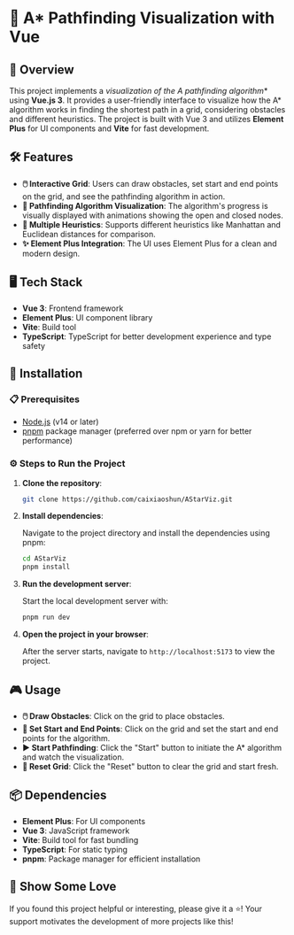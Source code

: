 # 🧭 A* Pathfinding Visualization with Vue

## 🌟 Overview

This project implements a **visualization of the A* pathfinding algorithm** using **Vue.js 3**. It provides a user-friendly interface to visualize how the A* algorithm works in finding the shortest path in a grid, considering obstacles and different heuristics. The project is built with Vue 3 and utilizes **Element Plus** for UI components and **Vite** for fast development.

## 🛠️ Features

- **🖱️ Interactive Grid**: Users can draw obstacles, set start and end points on the grid, and see the pathfinding algorithm in action.
- **🔄 Pathfinding Algorithm Visualization**: The algorithm's progress is visually displayed with animations showing the open and closed nodes.
- **🎯 Multiple Heuristics**: Supports different heuristics like Manhattan and Euclidean distances for comparison.
- **✨ Element Plus Integration**: The UI uses Element Plus for a clean and modern design.

## 🖥️ Tech Stack

- **Vue 3**: Frontend framework
- **Element Plus**: UI component library
- **Vite**: Build tool
- **TypeScript**: TypeScript for better development experience and type safety

## 🚀 Installation

### 📋 Prerequisites

- [Node.js](https://nodejs.org/) (v14 or later)
- [pnpm](https://pnpm.io/) package manager (preferred over npm or yarn for better performance)

### ⚙️ Steps to Run the Project

1. **Clone the repository**:

   ```bash
   git clone https://github.com/caixiaoshun/AStarViz.git
   ```

2. **Install dependencies**:

   Navigate to the project directory and install the dependencies using pnpm:

   ```bash
   cd AStarViz
   pnpm install
   ```

3. **Run the development server**:

   Start the local development server with:

   ```bash
   pnpm run dev
   ```

4. **Open the project in your browser**:

   After the server starts, navigate to `http://localhost:5173` to view the project.

## 🎮 Usage

- **🖱️ Draw Obstacles**: Click on the grid to place obstacles.
- **🚀 Set Start and End Points**: Click on the grid and set the start and end points for the algorithm.
- **▶️ Start Pathfinding**: Click the "Start" button to initiate the A* algorithm and watch the visualization.
- **🔄 Reset Grid**: Click the "Reset" button to clear the grid and start fresh.

## 📦 Dependencies

- **Element Plus**: For UI components
- **Vue 3**: JavaScript framework
- **Vite**: Build tool for fast bundling
- **TypeScript**: For static typing
- **pnpm**: Package manager for efficient installation

## 🌟 Show Some Love

If you found this project helpful or interesting, please give it a ⭐️! Your support motivates the development of more projects like this!
